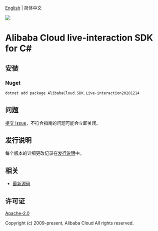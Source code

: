 [English](README.md) | 简体中文

![](https://aliyunsdk-pages.alicdn.com/icons/AlibabaCloud.svg)

# Alibaba Cloud live-interaction SDK for C#

## 安装

### Nuget

```bash
dotnet add package AlibabaCloud.SDK.Live-interaction20201214
```

## 问题

[提交 Issue](https://github.com/aliyun/alibabacloud-csharp-sdk/issues/new)，不符合指南的问题可能会立即关闭。

## 发行说明

每个版本的详细更改记录在[发行说明](./ChangeLog.md)中。

## 相关

* [最新源码](https://github.com/aliyun/alibabacloud-csharp-sdk/)

## 许可证

[Apache-2.0](http://www.apache.org/licenses/LICENSE-2.0)

Copyright (c) 2009-present, Alibaba Cloud All rights reserved.
